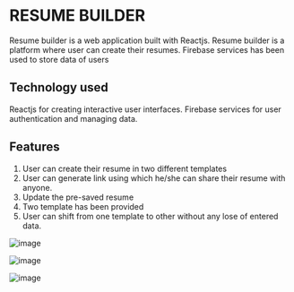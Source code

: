 # RESUME BUILDER
Resume builder is a web application built with Reactjs. Resume builder is a platform where user can create their resumes.
Firebase services has been used to store data of users

## Technology used
Reactjs for creating interactive user interfaces.
Firebase services for user authentication and managing data.

## Features
1. User can create their resume in two different templates
2. User can generate link using which he/she can share their resume with anyone.
3. Update the pre-saved resume
4. Two template has been provided
5. User can shift from one template to other without any lose of entered data.

![image](https://user-images.githubusercontent.com/67068685/132106186-4ab3a4bd-1c19-4c10-9dc7-799058e9c611.png)

![image](https://user-images.githubusercontent.com/67068685/132106215-54c9103d-dd01-4fcf-b497-59deaee9265b.png)

![image](https://user-images.githubusercontent.com/67068685/132106231-1cfaff7a-db23-490d-be82-0c6ffe276d3c.png)


